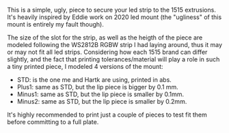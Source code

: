 This is a simple, ugly, piece to secure your led strip to the 1515 extrusions. It's heavily inspired by Eddie work on 2020 led mount (the "ugliness" of this mount is entirely my fault though).

The size of the slot for the strip, as well as the heigth of the piece are modeled following the WS2812B RGBW strip I had laying around, thus it may or may not fit all led strips.
Considering how each 1515 brand can differ slightly, and the fact that printing tolerances/material will play a role in such a tiny printed piece, I modeled 4 versions of the mount:

- STD: is the one me and Hartk are using, printed in abs. 
- Plus1: same as STD, but the lip piece is bigger by 0.1 mm.
- Minus1: same as STD, but the lip piece is smaller by 0.1mm.
- Minus2: same as STD, but the lip piece is smaller by 0.2mm.

It's highly recommended to print just a couple of pieces to test fit them before committing to a full plate.
